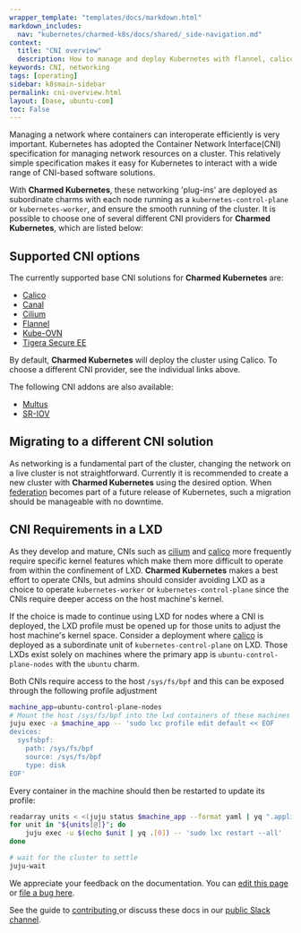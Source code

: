 ```yaml
---
wrapper_template: "templates/docs/markdown.html"
markdown_includes:
  nav: "kubernetes/charmed-k8s/docs/shared/_side-navigation.md"
context:
  title: "CNI overview"
  description: How to manage and deploy Kubernetes with flannel, calico, canal or Tigera Secure EE
keywords: CNI, networking
tags: [operating]
sidebar: k8smain-sidebar
permalink: cni-overview.html
layout: [base, ubuntu-com]
toc: False
---
```


Managing a network where containers can interoperate efficiently is very
important. Kubernetes has adopted the Container Network Interface(CNI)
specification for managing network resources on a cluster. This relatively
simple specification makes it easy for Kubernetes to interact with a wide range
of CNI-based software solutions.

With **Charmed Kubernetes**, these networking 'plug-ins' are deployed as
subordinate charms with each  node running as a `kubernetes-control-plane` or
`kubernetes-worker`, and ensure the smooth running of the cluster. It is
possible to choose one of several different CNI providers for **Charmed
Kubernetes**, which are listed below:

## Supported CNI options

The currently supported base CNI solutions for **Charmed Kubernetes** are:

 -   [Calico][calico]
 -   [Canal][canal]
 -   [Cilium][cilium]
 -   [Flannel][flannel]
 -   [Kube-OVN][kube-ovn]
 -   [Tigera Secure EE][tigera]

By default, **Charmed Kubernetes** will deploy the cluster using Calico. To choose
a different CNI provider, see the individual links above.

The following CNI addons are also available:
 -   [Multus][multus]
 -   [SR-IOV][sr-iov]

## Migrating to a different CNI solution

As networking is a fundamental part of the cluster, changing the network on a live cluster
is not straightforward. Currently it is recommended to create a new cluster with **Charmed Kubernetes**
using the desired option. When [federation][] becomes part of a future release of
Kubernetes, such a migration should be manageable with no downtime.


## CNI Requirements in a LXD

As they develop and mature, CNIs such as [cilium][] and [calico][] more frequently require
specific kernel features which make them more difficult to operate from within the
confinement of LXD. **Charmed Kubernetes** makes a best effort to operate CNIs, but admins
should consider avoiding LXD as a choice to operate `kubernetes-worker` or
`kubernetes-control-plane` since the CNIs require deeper access on the host machine's kernel.

If the choice is made to continue using LXD for nodes where a CNI is deployed, the LXD profile must be opened
up for those units to adjust the host machine's kernel space. Consider a deployment where [calico][] is deployed
as a subordinate unit of `kubernetes-control-plane` on LXD. Those LXDs exist solely on machines where the primary
app is `ubuntu-control-plane-nodes` with the `ubuntu` charm.

Both CNIs require access to the host `/sys/fs/bpf` and this can be exposed through the following profile adjustment
```bash
machine_app=ubuntu-control-plane-nodes
# Mount the host /sys/fs/bpf into the lxd containers of these machines
juju exec -a $machine_app -- 'sudo lxc profile edit default << EOF
devices:
  sysfsbpf:
    path: /sys/fs/bpf
    source: /sys/fs/bpf
    type: disk
EOF'
```

Every container in the machine should then be restarted to update its profile:

```bash
readarray units < <(juju status $machine_app --format yaml | yq ".applications.$machine_app.units | keys" )
for unit in "${units[@]}"; do
    juju exec -u $(echo $unit | yq .[0]) -- 'sudo lxc restart --all'
done

# wait for the cluster to settle
juju-wait
```

<!-- LINKS -->

[calico]: /kubernetes/charmed-k8s/docs/cni-calico
[canal]: /kubernetes/charmed-k8s/docs/cni-canal
[cilium]: /kubernetes/charmed-k8s/docs/cni-cilium
[flannel]: /kubernetes/charmed-k8s/docs/cni-flannel
[kube-ovn]: /kubernetes/charmed-k8s/docs/cni-kube-ovn
[tigera]: /kubernetes/charmed-k8s/docs/tigera-secure-ee
[multus]: /kubernetes/charmed-k8s/docs/cni-multus
[sr-iov]: /kubernetes/charmed-k8s/docs/cni-sriov
[install]: /kubernetes/charmed-k8s/docs/install-manual
[federation]: https://github.com/kubernetes-sigs/kubefed

<!-- FEEDBACK -->
<div class="p-notification--information">
  <div class="p-notification__content">
    <p class="p-notification__message">We appreciate your feedback on the documentation. You can
    <a href="https://github.com/charmed-kubernetes/kubernetes-docs/edit/main/pages/k8s/cni-overview.md" >edit this page</a>
    or
    <a href="https://github.com/charmed-kubernetes/kubernetes-docs/issues/new">file a bug here</a>.</p>
    <p>See the guide to <a href="/kubernetes/charmed-k8s/docs/how-to-contribute"> contributing </a> or discuss these docs in our <a href="https://kubernetes.slack.com/archives/CG1V2CAMB"> public Slack  channel</a>.</p>
  </div>
</div>

